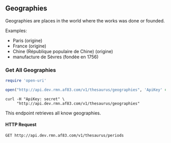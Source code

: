 ## Geographies

Geographies are places in the world where the works was done or founded.

Examples:

- Paris (origine)
- France (origine)
- Chine (République populaire de Chine) (origine)
- manufacture de Sèvres (fondée en 1756)

### Get All Geographies

```ruby
require 'open-uri'

open("http://api.dev.rmn.af83.com/v1/thesaurus/geographies", 'ApiKey' => 'secret')
```


```shell
curl -H "ApiKey: secret" \
     "http://api.dev.rmn.af83.com/v1/thesaurus/geographies"
```

This endpoint retrieves all know geographies.

#### HTTP Request

`GET http://api.dev.rmn.af83.com/v1/thesaurus/periods`
